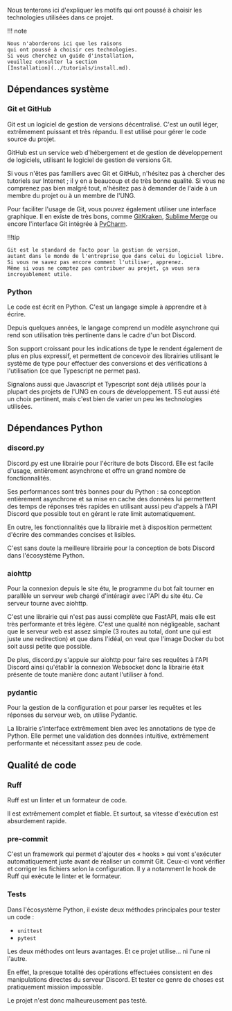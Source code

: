 Nous tenterons ici d'expliquer les motifs
qui ont poussé à choisir les technologies
utilisées dans ce projet.

!!! note

    Nous n'aborderons ici que les raisons
    qui ont poussé à choisir ces technologies.
    Si vous cherchez un guide d'installation,
    veuillez consulter la section
    [Installation](../tutorials/install.md).

## Dépendances système

### Git et GitHub

Git est un logiciel de gestion de versions décentralisé.
C'est un outil léger, extrêmement puissant et très répandu.
Il est utilisé pour gérer le code source du projet.

GitHub est un service web d'hébergement et
de gestion de développement de logiciels,
utilisant le logiciel de gestion de versions Git.

Si vous n'êtes pas familiers avec Git et GitHub,
n'hésitez pas à chercher des tutoriels sur Internet ;
il y en a beaucoup et de très bonne qualité.
Si vous ne comprenez pas bien malgré tout,
n'hésitez pas à demander de l'aide à un membre du projet
ou à un membre de l'UNG.

Pour faciliter l'usage de Git, vous pouvez également
utiliser une interface graphique. Il en existe
de très bons, comme [GitKraken](https://www.gitkraken.com/),
[Sublime Merge](https://www.sublimemerge.com/) ou encore
l'interface Git intégrée à [PyCharm](https://www.jetbrains.com/pycharm/).

!!!tip

    Git est le standard de facto pour la gestion de version,
    autant dans le monde de l'entreprise que dans celui du logiciel libre.
    Si vous ne savez pas encore comment l'utiliser, apprenez.
    Même si vous ne comptez pas contribuer au projet, ça vous sera
    incroyablement utile.

### Python

Le code est écrit en Python.
C'est un langage simple à apprendre et à écrire.

Depuis quelques années, le langage comprend un modèle
asynchrone qui rend son utilisation très pertinente dans le
cadre d'un bot Discord.

Son support croissant pour les indications de type
le rendent également de plus en plus expressif,
et permettent de concevoir des librairies utilisant
le système de type pour effectuer des conversions et des vérifications
à l'utilisation (ce que Typescript ne permet pas).

Signalons aussi que Javascript et Typescript sont déjà utilisés
pour la plupart des projets de l'UNG en cours de développement.
TS eut aussi été un choix pertinent, mais c'est bien de varier
un peu les technologies utilisées.

## Dépendances Python

### discord.py

Discord.py est une librairie pour l'écriture de bots Discord.
Elle est facile d'usage, entièrement asynchrone
et offre un grand nombre de fonctionnalités.

Ses performances sont très bonnes pour du Python :
sa conception entièrement asynchrone et sa mise en cache
des données lui permettent des temps de réponses très rapides
en utilisant aussi peu d'appels à l'API Discord que possible
tout en gérant le rate limit automatiquement.

En outre, les fonctionnalités que la librairie met
à disposition permettent d'écrire des commandes concises et lisibles.

C'est sans doute la meilleure librairie pour la conception
de bots Discord dans l'écosystème Python.

### aiohttp

Pour la connexion depuis le site étu,
le programme du bot fait tourner en parallèle un serveur
web chargé d'intéragir avec l'API du site étu.
Ce serveur tourne avec aiohttp.

C'est une librairie qui n'est pas aussi complète que FastAPI,
mais elle est très performante et très légère.
C'est une qualité non négligeable,
sachant que le serveur web est assez simple
(3 routes au total, dont une qui est juste une redirection)
et que dans l'idéal, on veut que l'image Docker du bot
soit aussi petite que possible.

De plus, discord.py s'appuie sur aiohttp pour faire ses requêtes
à l'API Discord ainsi qu'établir la connexion Websocket donc la
librairie était présente de toute manière donc autant l'utiliser à fond.

### pydantic

Pour la gestion de la configuration et pour parser
les requêtes et les réponses du serveur web,
on utilise Pydantic.

La librairie s'interface extrêmement bien
avec les annotations de type de Python.
Elle permet une validation des données intuitive,
extrêmement performante et nécessitant assez peu de code.

## Qualité de code

### Ruff

Ruff est un linter et un formateur de code.

Il est extrêmement complet et fiable.
Et surtout, sa vitesse d'exécution est absurdement rapide.

### pre-commit

C'est un framework qui permet d'ajouter des « hooks » qui vont s'exécuter
automatiquement juste avant de réaliser un commit Git.
Ceux-ci vont vérifier et corriger les fichiers selon la configuration.
Il y a notamment le hook de Ruff qui exécute le linter et le formateur.

### Tests

Dans l'écosystème Python, il existe deux méthodes principales pour tester un code :

- `unittest`
- `pytest`

Les deux méthodes ont leurs avantages.
Et ce projet utilise... ni l'une ni l'autre.

En effet, la presque totalité des opérations effectuées
consistent en des manipulations directes du serveur Discord.
Et tester ce genre de choses est pratiquement mission impossible.

Le projet n'est donc malheureusement pas testé.
